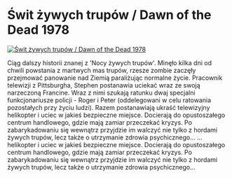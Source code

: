 Świt żywych trupów / Dawn of the Dead 1978 
=============
[![Świt żywych trupów / Dawn of the Dead 1978 ](http://vidos.pl/images/player.gif)](http://vidos.pl/wit-zywych-trupow-dawn-of-the-dead-1978)

 Ciąg dalszy historii znanej z 'Nocy żywych trupów'. Minęło kilka dni od chwili powstania z martwych mas trupów, rzesze zombie zaczęły przejmować panowanie nad Ziemią paraliżując normalne życie. Pracownik telewizji z Pittsburgha, Stephen postanawia uciekać wraz ze swoją narzeczoną Francine. Wraz z nimi szukają ratunku dwaj specjalni funkcjonariusze policji - Roger i Peter (oddelegowani w celu ratowania pozostałych przy życiu ludzi). Razem postanawiają ukraść telewizyjny helikopter i uciec w jakieś bezpieczne miejsce. Docierają do opustoszałego centrum handlowego, gdzie mają zamiar przeczekać kryzys. Po zabarykadowaniu się wewnątrz przyjdzie im walczyć nie tylko z hordami żywych trupów, lecz także o utrzymanie zdrowia psychicznego...   ... helikopter i uciec w jakieś bezpieczne miejsce. Docierają do opustoszałego centrum handlowego, gdzie mają zamiar przeczekać kryzys. Po zabarykadowaniu się wewnątrz przyjdzie im walczyć nie tylko z hordami żywych trupów, lecz także o utrzymanie zdrowia psychicznego...
